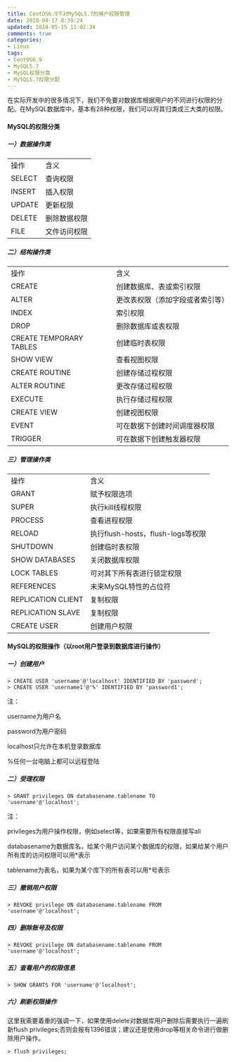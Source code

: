 ```yaml
---
title: CentOS6.9下对MySQL5.7的用户权限管理
date: 2018-04-17 8:39:24
updated: 2018-05-15 11:02:34
comments: true
categories:
- Linux
tags:
- CentOS6.9
- MySQL5.7
- MySQL权限分类
- MySQL5.7权限分配
---
```


在实际开发中的很多情况下，我们不免要对数据库根据用户的不同进行权限的分配。在MySQL数据库中，基本有28种权限，我们可以将其归类成三大类的权限。

#### MySQL的权限分类

##### 一）数据操作类

 <div class="table-responsive"><table class="table table-striped table-bordered table-hover"><tr><td>操作</td><td>含义</td></tr><tr><td>SELECT</td><td>查询权限</td></tr><tr><td>INSERT</td><td>插入权限</td></tr><tr><td>UPDATE</td><td>更新权限</td></tr><tr><td>DELETE</td><td>删除数据权限</td></tr><tr><td>FILE</td><td>文件访问权限</td></tr></table></div>

##### 二）结构操作类

<div class="table-responsive"><table class="table table-striped table-bordered table-hover"><tr><td>操作</td><td>含义</td></tr><tr><td>CREATE</td><td>创建数据库、表或索引权限</td></tr><tr><td>ALTER</td><td>更改表权限（添加字段或者索引等）</td></tr><tr><td>INDEX</td><td>索引权限</td></tr><tr><td>DROP</td><td>删除数据库或表权限</td></tr><tr><td>CREATE TEMPORARY TABLES</td><td>创建临时表权限</td></tr><tr><td>SHOW VIEW</td><td>查看视图权限</td></tr><tr><td>CREATE ROUTINE</td><td>创建存储过程权限</td></tr><tr><td>ALTER ROUTINE</td><td>更改存储过程权限</td></tr><tr><td>EXECUTE</td><td>执行存储过程权限</td></tr><tr><td>CREATE VIEW</td><td>创建视图权限</td></tr><tr><td>EVENT</td><td>可在数据下创建时间调度器权限</td></tr><tr><td>TRIGGER</td><td>可在数据下创建触发器权限</td></tr></table></div>

##### 三）管理操作类

<div class="table-responsive"><table class="table table-striped table-bordered table-hover"><tr><td>操作</td><td>含义</td></tr><tr><td>GRANT</td><td>赋予权限选项</td></tr><tr><td>SUPER</td><td>执行kill线程权限</td></tr><tr><td>PROCESS</td><td>查看进程权限</td></tr><tr><td>RELOAD</td><td>执行flush-hosts，flush-logs等权限</td></tr><tr><td>SHUTDOWN</td><td>创建临时表权限</td></tr><tr><td>SHOW DATABASES</td><td>关闭数据库权限</td></tr><tr><td>LOCK TABLES</td><td>可对其下所有表进行锁定权限</td></tr><tr><td>REFERENCES</td><td>未来MySQL特性的占位符</td></tr><tr><td>REPLICATION CLIENT</td><td>复制权限</td></tr><tr><td>REPLICATION SLAVE</td><td>复制权限</td></tr><tr><td>CREATE USER</td><td>创建用户权限</td></tr></table></div>



#### MySQL的权限操作（以root用户登录到数据库进行操作）

##### 一）创建用户

```shell
> CREATE USER 'username'@'localhost' IDENTIFIED BY 'password';
> CREATE USER 'username1'@'%' IDENTIFIED BY 'password1';
```

注：

username为用户名

password为用户密码

localhost只允许在本机登录数据库

%任何一台电脑上都可以远程登陆

##### 二）受理权限

```shell
> GRANT privileges ON databasename.tablename TO 'username'@'localhost';
```

注：

privileges为用户操作权限，例如select等，如果需要所有权限直接写all

databasename为数据库名，给某个用户访问某个数据库的权限，如果给某个用户所有库的访问权限可以用*表示

tablename为表名，如果为某个库下的所有表可以用*号表示

##### 三）撤销用户权限

```shell
> REVOKE privilege ON databasename.tablename FROM 'username'@'localhost';
```

##### 四）删除账号及权限

```shell
> REVOKE privilege ON databasename.tablename FROM 'username'@'localhost';
```

##### 五）查看用户的权限信息

```shell
> SHOW GRANTS FOR 'username'@'localhost';
```
##### 六）刷新权限操作

这里我需要着重的强调一下，如果使用delete对数据库用户删除后需要执行一遍刷新flush privileges;否则会报有1396错误；建议还是使用drop等相关命令进行做删除用户操作。

```shell
> flush privileges;
```